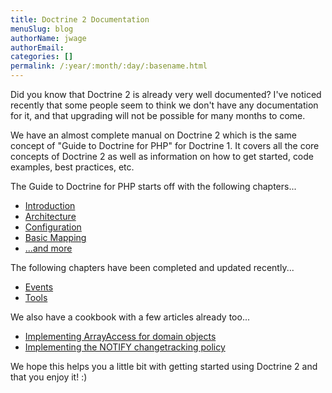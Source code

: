 ```yaml
---
title: Doctrine 2 Documentation
menuSlug: blog
authorName: jwage 
authorEmail: 
categories: []
permalink: /:year/:month/:day/:basename.html
---
```

Did you know that Doctrine 2 is already very well documented? I've
noticed recently that some people seem to think we don't have any
documentation for it, and that upgrading will not be possible for many
months to come.

We have an almost complete manual on Doctrine 2 which is the same
concept of "Guide to Doctrine for PHP" for Doctrine 1. It covers all the
core concepts of Doctrine 2 as well as information on how to get
started, code examples, best practices, etc.

The Guide to Doctrine for PHP starts off with the following chapters...

-   [Introduction](http://www.doctrine-project.org/documentation/manual/2_0/en/introduction)
-   [Architecture](http://www.doctrine-project.org/documentation/manual/2_0/en/architecture)
-   [Configuration](http://www.doctrine-project.org/documentation/manual/2_0/en/configuration)
-   [Basic
    Mapping](http://www.doctrine-project.org/documentation/manual/2_0/en/basic-mapping)
-   [...and
    more](http://www.doctrine-project.org/documentation/manual/2_0/en)

The following chapters have been completed and updated recently...

-   [Events](http://www.doctrine-project.org/documentation/manual/2_0/en/events)
-   [Tools](http://www.doctrine-project.org/documentation/manual/2_0/en/tools)

We also have a cookbook with a few articles already too...

-   [Implementing ArrayAccess for domain
    objects](http://www.doctrine-project.org/documentation/cookbook/2_0/en/implementing-arrayaccess-for-domain-objects)
-   [Implementing the NOTIFY changetracking
    policy](http://www.doctrine-project.org/documentation/cookbook/2_0/en/implementing-the-notify-changetracking-policy)

We hope this helps you a little bit with getting started using Doctrine
2 and that you enjoy it! :)
